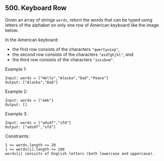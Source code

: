 ## 500. Keyboard Row

Given an array of strings `words`, return the words that can be typed using letters of the alphabet on only one row of American keyboard like the image below.

In the American keyboard:

- the first row consists of the characters `"qwertyuiop"`,
- the second row consists of the characters `"asdfghjkl"`, and
- the third row consists of the characters `"zxcvbnm"`.

Example 1:

```
Input: words = ["Hello","Alaska","Dad","Peace"]
Output: ["Alaska","Dad"]
```

Example 2:

```
Input: words = ["omk"]
Output: []
```

Example 3:

```
Input: words = ["adsdf","sfd"]
Output: ["adsdf","sfd"]
```

Constraints:

```
1 <= words.length <= 20
1 <= words[i].length <= 100
words[i] consists of English letters (both lowercase and uppercase).
```
